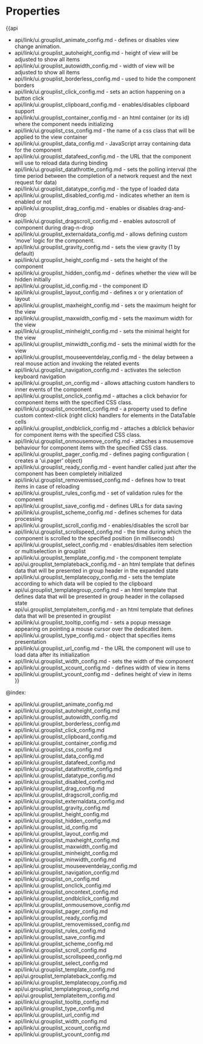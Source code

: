 Properties
==========

{{api
- api/link/ui.grouplist_animate_config.md - defines or disables view change animation.
- api/link/ui.grouplist_autoheight_config.md - height of view will be adjusted to show all items
- api/link/ui.grouplist_autowidth_config.md - width of view will be adjusted to show all items
- api/link/ui.grouplist_borderless_config.md - used to hide the component borders
- api/link/ui.grouplist_click_config.md - sets an action happening on a button click
- api/link/ui.grouplist_clipboard_config.md - enables/disables clipboard support
- api/link/ui.grouplist_container_config.md - an html container (or its id) where the component needs initializing
- api/link/ui.grouplist_css_config.md - the name of a css class that will be applied to the view container
- api/link/ui.grouplist_data_config.md - JavaScript array containing data for the component
- api/link/ui.grouplist_datafeed_config.md - the URL that the component will use to reload data during binding
- api/link/ui.grouplist_datathrottle_config.md - sets the polling interval (the time period between the completion of a network request and the next request for data)
- api/link/ui.grouplist_datatype_config.md - the type of loaded data
- api/link/ui.grouplist_disabled_config.md - indicates whether an item is enabled or not
- api/link/ui.grouplist_drag_config.md - enables or disables drag-and-drop
- api/link/ui.grouplist_dragscroll_config.md - enables autoscroll of component during drag-n-drop
- api/link/ui.grouplist_externaldata_config.md - allows defining custom 'move' logic for the component.
- api/link/ui.grouplist_gravity_config.md - sets the view gravity (1 by default)
- api/link/ui.grouplist_height_config.md - sets the height of the component
- api/link/ui.grouplist_hidden_config.md - defines whether the view will be hidden initially
- api/link/ui.grouplist_id_config.md - the component ID
- api/link/ui.grouplist_layout_config.md - defines x or y orientation of layout
- api/link/ui.grouplist_maxheight_config.md - sets the maximum height for the view
- api/link/ui.grouplist_maxwidth_config.md - sets the maximum width for the view
- api/link/ui.grouplist_minheight_config.md - sets the minimal height for the view
- api/link/ui.grouplist_minwidth_config.md - sets the minimal width for the view
- api/link/ui.grouplist_mouseeventdelay_config.md - the delay between a real mouse action and invoking the related events
- api/link/ui.grouplist_navigation_config.md - activates the selection keyboard navigation
- api/link/ui.grouplist_on_config.md - allows attaching custom handlers to inner events of the component
- api/link/ui.grouplist_onclick_config.md - attaches a click behavior for component items with the specified CSS class.
- api/link/ui.grouplist_oncontext_config.md - a property used to define custom context-click (right click) handlers for elements in the DataTable cells<br>
- api/link/ui.grouplist_ondblclick_config.md - attaches a dblclick behavior for component items with the specified CSS class.
- api/link/ui.grouplist_onmousemove_config.md - attaches a mousemove behaviour for component items with the specified CSS class.
- api/link/ui.grouplist_pager_config.md - defines paging configuration ( creates a 'ui.pager' object)
- api/link/ui.grouplist_ready_config.md - event handler called just after the component has been completely initialized
- api/link/ui.grouplist_removemissed_config.md - defines how to treat items in case of reloading
- api/link/ui.grouplist_rules_config.md - set of validation rules for the component
- api/link/ui.grouplist_save_config.md - defines URLs for data saving
- api/link/ui.grouplist_scheme_config.md - defines schemes for data processing
- api/link/ui.grouplist_scroll_config.md - enables/disables the scroll bar
- api/link/ui.grouplist_scrollspeed_config.md - the time during which the component is scrolled to the specified position (in milliseconds)
- api/link/ui.grouplist_select_config.md - enables/disables item selection or multiselection in grouplist
- api/link/ui.grouplist_template_config.md - the component template
- api/ui.grouplist_templateback_config.md - an html template that defines data that will be presented in group header in the expanded state
- api/link/ui.grouplist_templatecopy_config.md - sets the template according to which data will be copied to the clipboard
- api/ui.grouplist_templategroup_config.md - an html template that defines data that will be presented in group header in the collapsed state
- api/ui.grouplist_templateitem_config.md - an html template that defines data that will be presented in grouplist
- api/link/ui.grouplist_tooltip_config.md - sets a popup message appearing on pointing a mouse cursor over the dedicated item.
- api/link/ui.grouplist_type_config.md - object that specifies items presentation
- api/link/ui.grouplist_url_config.md - the URL the component will use to load data after its initialization
- api/link/ui.grouplist_width_config.md - sets the width of the component
- api/link/ui.grouplist_xcount_config.md - defines width of view in items
- api/link/ui.grouplist_ycount_config.md - defines height of view in items
}}

@index:
- api/link/ui.grouplist_animate_config.md
- api/link/ui.grouplist_autoheight_config.md
- api/link/ui.grouplist_autowidth_config.md
- api/link/ui.grouplist_borderless_config.md
- api/link/ui.grouplist_click_config.md
- api/link/ui.grouplist_clipboard_config.md
- api/link/ui.grouplist_container_config.md
- api/link/ui.grouplist_css_config.md
- api/link/ui.grouplist_data_config.md
- api/link/ui.grouplist_datafeed_config.md
- api/link/ui.grouplist_datathrottle_config.md
- api/link/ui.grouplist_datatype_config.md
- api/link/ui.grouplist_disabled_config.md
- api/link/ui.grouplist_drag_config.md
- api/link/ui.grouplist_dragscroll_config.md
- api/link/ui.grouplist_externaldata_config.md
- api/link/ui.grouplist_gravity_config.md
- api/link/ui.grouplist_height_config.md
- api/link/ui.grouplist_hidden_config.md
- api/link/ui.grouplist_id_config.md
- api/link/ui.grouplist_layout_config.md
- api/link/ui.grouplist_maxheight_config.md
- api/link/ui.grouplist_maxwidth_config.md
- api/link/ui.grouplist_minheight_config.md
- api/link/ui.grouplist_minwidth_config.md
- api/link/ui.grouplist_mouseeventdelay_config.md
- api/link/ui.grouplist_navigation_config.md
- api/link/ui.grouplist_on_config.md
- api/link/ui.grouplist_onclick_config.md
- api/link/ui.grouplist_oncontext_config.md
- api/link/ui.grouplist_ondblclick_config.md
- api/link/ui.grouplist_onmousemove_config.md
- api/link/ui.grouplist_pager_config.md
- api/link/ui.grouplist_ready_config.md
- api/link/ui.grouplist_removemissed_config.md
- api/link/ui.grouplist_rules_config.md
- api/link/ui.grouplist_save_config.md
- api/link/ui.grouplist_scheme_config.md
- api/link/ui.grouplist_scroll_config.md
- api/link/ui.grouplist_scrollspeed_config.md
- api/link/ui.grouplist_select_config.md
- api/link/ui.grouplist_template_config.md
- api/ui.grouplist_templateback_config.md
- api/link/ui.grouplist_templatecopy_config.md
- api/ui.grouplist_templategroup_config.md
- api/ui.grouplist_templateitem_config.md
- api/link/ui.grouplist_tooltip_config.md
- api/link/ui.grouplist_type_config.md
- api/link/ui.grouplist_url_config.md
- api/link/ui.grouplist_width_config.md
- api/link/ui.grouplist_xcount_config.md
- api/link/ui.grouplist_ycount_config.md

